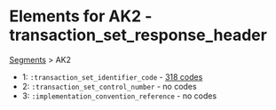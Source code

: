 # Elements for AK2 - transaction_set_response_header
[Segments](../segments.md) > AK2
* 1: `:transaction_set_identifier_code` - [318 codes](../elements/AK2_1.md)
* 2: `:transaction_set_control_number` - no codes
* 3: `:implementation_convention_reference` - no codes
